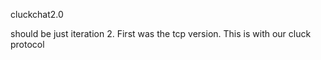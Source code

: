 cluckchat2.0

should be just iteration 2. First was the tcp version. This is with our cluck protocol
